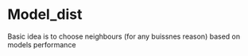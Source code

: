 # Model_dist
Basic idea is to choose neighbours (for any buissnes reason) based on models performance
